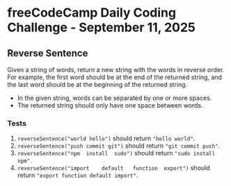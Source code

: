 # freeCodeCamp Daily Coding Challenge - September 11, 2025

## Reverse Sentence

Given a string of words, return a new string with the words in reverse order. For example, the first word should be at the end of the returned string, and the last word should be at the beginning of the returned string.

* In the given string, words can be separated by one or more spaces.
* The returned string should only have one space between words.

### Tests

1. `reverseSentence("world hello")` should return `"hello world"`.
2. `reverseSentence("push commit git")` should return `"git commit push"`.
3. `reverseSentence("npm  install  sudo")` should return `"sudo install npm"`.
4. `reverseSentence("import    default   function  export")` should return `"export function default import"`.